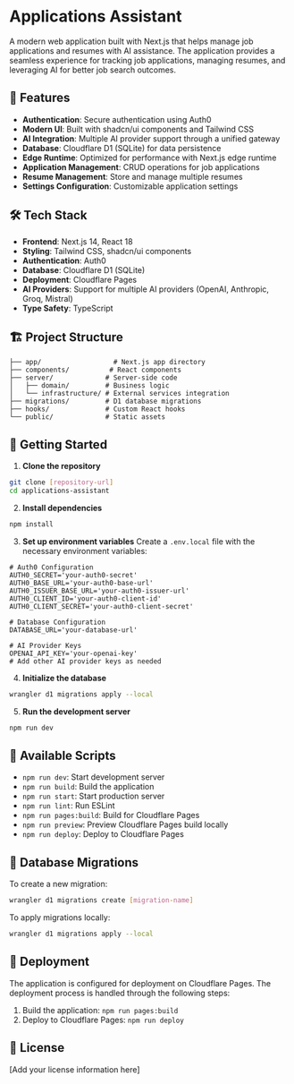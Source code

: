 # Applications Assistant

A modern web application built with Next.js that helps manage job applications and resumes with AI assistance. The application provides a seamless experience for tracking job applications, managing resumes, and leveraging AI for better job search outcomes.

## 🚀 Features

- **Authentication**: Secure authentication using Auth0
- **Modern UI**: Built with shadcn/ui components and Tailwind CSS
- **AI Integration**: Multiple AI provider support through a unified gateway
- **Database**: Cloudflare D1 (SQLite) for data persistence
- **Edge Runtime**: Optimized for performance with Next.js edge runtime
- **Application Management**: CRUD operations for job applications
- **Resume Management**: Store and manage multiple resumes
- **Settings Configuration**: Customizable application settings

## 🛠️ Tech Stack

- **Frontend**: Next.js 14, React 18
- **Styling**: Tailwind CSS, shadcn/ui components
- **Authentication**: Auth0
- **Database**: Cloudflare D1 (SQLite)
- **Deployment**: Cloudflare Pages
- **AI Providers**: Support for multiple AI providers (OpenAI, Anthropic, Groq, Mistral)
- **Type Safety**: TypeScript

## 🏗️ Project Structure

```
├── app/                  # Next.js app directory
├── components/          # React components
├── server/             # Server-side code
│   ├── domain/         # Business logic
│   └── infrastructure/ # External services integration
├── migrations/         # D1 database migrations
├── hooks/              # Custom React hooks
└── public/             # Static assets
```

## 🚦 Getting Started

1. **Clone the repository**
```bash
git clone [repository-url]
cd applications-assistant
```

2. **Install dependencies**
```bash
npm install
```

3. **Set up environment variables**
Create a `.env.local` file with the necessary environment variables:
```
# Auth0 Configuration
AUTH0_SECRET='your-auth0-secret'
AUTH0_BASE_URL='your-auth0-base-url'
AUTH0_ISSUER_BASE_URL='your-auth0-issuer-url'
AUTH0_CLIENT_ID='your-auth0-client-id'
AUTH0_CLIENT_SECRET='your-auth0-client-secret'

# Database Configuration
DATABASE_URL='your-database-url'

# AI Provider Keys
OPENAI_API_KEY='your-openai-key'
# Add other AI provider keys as needed
```

4. **Initialize the database**
```bash
wrangler d1 migrations apply --local
```

5. **Run the development server**
```bash
npm run dev
```

## 📝 Available Scripts

- `npm run dev`: Start development server
- `npm run build`: Build the application
- `npm run start`: Start production server
- `npm run lint`: Run ESLint
- `npm run pages:build`: Build for Cloudflare Pages
- `npm run preview`: Preview Cloudflare Pages build locally
- `npm run deploy`: Deploy to Cloudflare Pages

## 🔄 Database Migrations

To create a new migration:
```bash
wrangler d1 migrations create [migration-name]
```

To apply migrations locally:
```bash
wrangler d1 migrations apply --local
```

## 🚀 Deployment

The application is configured for deployment on Cloudflare Pages. The deployment process is handled through the following steps:

1. Build the application: `npm run pages:build`
2. Deploy to Cloudflare Pages: `npm run deploy`

## 📄 License

[Add your license information here]
